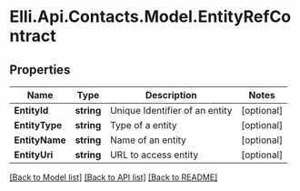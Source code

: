# Elli.Api.Contacts.Model.EntityRefContract
## Properties

Name | Type | Description | Notes
------------ | ------------- | ------------- | -------------
**EntityId** | **string** | Unique Identifier of an entity | [optional] 
**EntityType** | **string** | Type of a entity | [optional] 
**EntityName** | **string** | Name of an entity | [optional] 
**EntityUri** | **string** | URL to access entity | [optional] 

[[Back to Model list]](../README.md#documentation-for-models) [[Back to API list]](../README.md#documentation-for-api-endpoints) [[Back to README]](../README.md)

